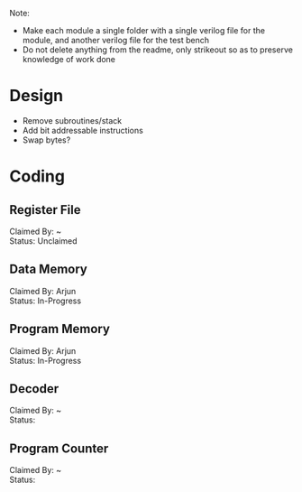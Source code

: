 Note:
- Make each module a single folder with a single verilog file for the module, and another verilog file for the test bench
- Do not delete anything from the readme, only strikeout so as to preserve knowledge of work done

# Design

- Remove subroutines/stack
- Add bit addressable instructions
- Swap bytes?
 
# Coding

## Register File
Claimed By: ~  
Status: Unclaimed  

## Data Memory
Claimed By: Arjun  
Status: In-Progress  

## Program Memory
Claimed By: Arjun  
Status: In-Progress  

## Decoder
Claimed By: ~  
Status:   

## Program Counter
Claimed By: ~  
Status:   
